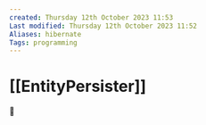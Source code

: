 ```yaml
---
created: Thursday 12th October 2023 11:53
Last modified: Thursday 12th October 2023 11:52
Aliases: hibernate
Tags: programming
---
```


# [[EntityPersister]]

📌

